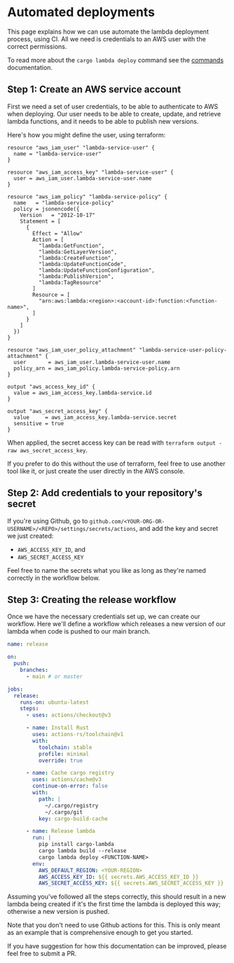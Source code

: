 # Automated deployments

This page explains how we can use automate the lambda deployment process, using CI.
All we need is credentials to an AWS user with the correct permissions.

To read more about the `cargo lambda deploy` command see the [commands](/commands/deploy) documentation.

## Step 1: Create an AWS service account

First we need a set of user credentials, to be able to authenticate to AWS when deploying.
Our user needs to be able to create, update, and retrieve lambda functions, and it needs to be
able to publish new versions.

Here's how you might define the user, using terraform:

```shell
resource "aws_iam_user" "lambda-service-user" {
  name = "lambda-service-user"
}

resource "aws_iam_access_key" "lambda-service-user" {
  user = aws_iam_user.lambda-service-user.name
}

resource "aws_iam_policy" "lambda-service-policy" {
  name   = "lambda-service-policy"
  policy = jsonencode({
    Version   = "2012-10-17"
    Statement = [
      {
        Effect = "Allow"
        Action = [
          "lambda:GetFunction",
          "lambda:GetLayerVersion",
          "lambda:CreateFunction",
          "lambda:UpdateFunctionCode",
          "lambda:UpdateFunctionConfiguration",
          "lambda:PublishVersion",
          "lambda:TagResource"
        ]
        Resource = [
          "arn:aws:lambda:<region>:<account-id>:function:<function-name>",
        ]
      }
    ]
  })
}

resource "aws_iam_user_policy_attachment" "lambda-service-user-policy-attachment" {
  user       = aws_iam_user.lambda-service-user.name
  policy_arn = aws_iam_policy.lambda-service-policy.arn
}

output "aws_access_key_id" {
  value = aws_iam_access_key.lambda-service.id
}

output "aws_secret_access_key" {
  value     = aws_iam_access_key.lambda-service.secret
  sensitive = true
}
```

When applied, the secret access key can be read with `terraform output -raw aws_secret_access_key`.

If you prefer to do this without the use of terraform, feel free to use another
tool like it, or just create the user directly in the AWS console.

## Step 2: Add credentials to your repository\'s secret

If you're using Github, go to `github.com/<YOUR-ORG-OR-USERNAME>/<REPO>/settings/secrets/actions`,
and add the key and secret we just created:

- `AWS_ACCESS_KEY_ID`, and
- `AWS_SECRET_ACCESS_KEY`

Feel free to name the secrets what you like as long as they're named correctly in the workflow below.

## Step 3: Creating the release workflow

Once we have the necessary credentials set up, we can create our workflow.
Here we'll define a workflow which releases a new version of our lambda when code is pushed to our main branch.

```yaml
name: release

on:
  push:
    branches:
      - main # or master

jobs:
  release:
    runs-on: ubuntu-latest
    steps:
      - uses: actions/checkout@v3

      - name: Install Rust
        uses: actions-rs/toolchain@v1
        with:
          toolchain: stable
          profile: minimal
          override: true

      - name: Cache cargo registry
        uses: actions/cache@v3
        continue-on-error: false
        with:
          path: |
            ~/.cargo/registry
            ~/.cargo/git
          key: cargo-build-cache

      - name: Release lambda
        run: |
          pip install cargo-lambda
          cargo lambda build --release
          cargo lambda deploy <FUNCTION-NAME>
        env:
          AWS_DEFAULT_REGION: <YOUR-REGION>
          AWS_ACCESS_KEY_ID: ${{ secrets.AWS_ACCESS_KEY_ID }}
          AWS_SECRET_ACCESS_KEY: ${{ secrets.AWS_SECRET_ACCESS_KEY }}
```

Assuming you've followed all the steps correctly, this should result in a new lambda being created
if it's the first time the lambda is deployed this way; otherwise a new version is pushed.

Note that you don't need to use Github actions for this. This is only meant
as an example that is comprehensive enough to get you started.

If you have suggestion for how this documentation can be improved, please feel free to submit a PR.
